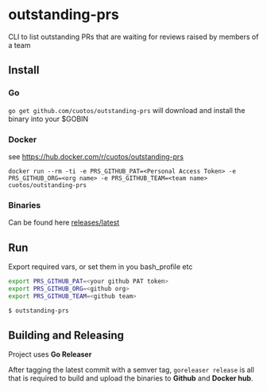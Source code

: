 # outstanding-prs
CLI to list outstanding PRs that are waiting for reviews raised by members of a team

## Install 

### Go
`go get github.com/cuotos/outstanding-prs` will download and install the binary into your $GOBIN

### Docker
see https://hub.docker.com/r/cuotos/outstanding-prs

`docker run --rm -ti -e PRS_GITHUB_PAT=<Personal Access Token> -e PRS_GITHUB_ORG=<org name> -e PRS_GITHUB_TEAM=<team name> cuotos/outstanding-prs`

### Binaries

Can be found here [releases/latest](https://github.com/cuotos/outstanding-prs/releases/latest)

## Run

Export required vars, or set them in you bash_profile etc

```bash
export PRS_GITHUB_PAT=<your github PAT token> 
export PRS_GITHUB_ORG=<github org> 
export PRS_GITHUB_TEAM=<github team>

$ outstanding-prs
```

## Building and Releasing

Project uses __Go Releaser__

After tagging the latest commit with a semver tag, `goreleaser release` is all that is required to build and upload the binaries to __Github__ and __Docker hub__.
